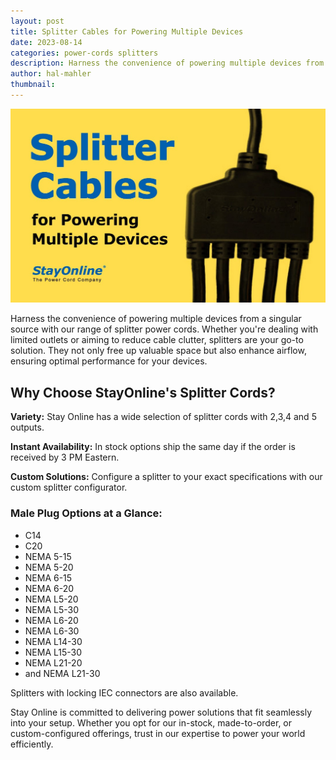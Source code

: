 ```yaml
---
layout: post
title: Splitter Cables for Powering Multiple Devices
date: 2023-08-14
categories: power-cords splitters
description: Harness the convenience of powering multiple devices from a singular source with our range of splitter power cords. Whether you're dealing with limited outlets or aiming to reduce cable clutter, splitters are your go-to solution. They not only free up valuable space but also enhance airflow, ensuring optimal performance for your devices.
author: hal-mahler
thumbnail:
---
```

![Splitter Cables for Powering Multiple Devices](/assets/images/posts/splitter-cable-graphic.jpg "Splitter Cables for Powering Multiple Devices")

Harness the convenience of powering multiple devices from a singular source with our range of splitter power cords. Whether you're dealing with limited outlets or aiming to reduce cable clutter, splitters are your go-to solution. They not only free up valuable space but also enhance airflow, ensuring optimal performance for your devices.

## Why Choose StayOnline's Splitter Cords?

**Variety:** Stay Online has a wide selection of splitter cords with 2,3,4 and 5 outputs.

**Instant Availability:** In stock options ship the same day if the order is received by 3 PM Eastern.

**Custom Solutions:** Configure a splitter to your exact specifications with our custom splitter configurator.

### Male Plug Options at a Glance:

- C14
- C20
- NEMA 5-15
- NEMA 5-20
- NEMA 6-15
- NEMA 6-20
- NEMA L5-20
- NEMA L5-30
- NEMA L6-20
- NEMA L6-30
- NEMA L14-30
- NEMA L15-30
- NEMA L21-20
- and NEMA L21-30

Splitters with locking IEC connectors are also available.

Stay Online is committed to delivering power solutions that fit seamlessly into your setup. Whether you opt for our in-stock, made-to-order, or custom-configured offerings, trust in our expertise to power your world efficiently.